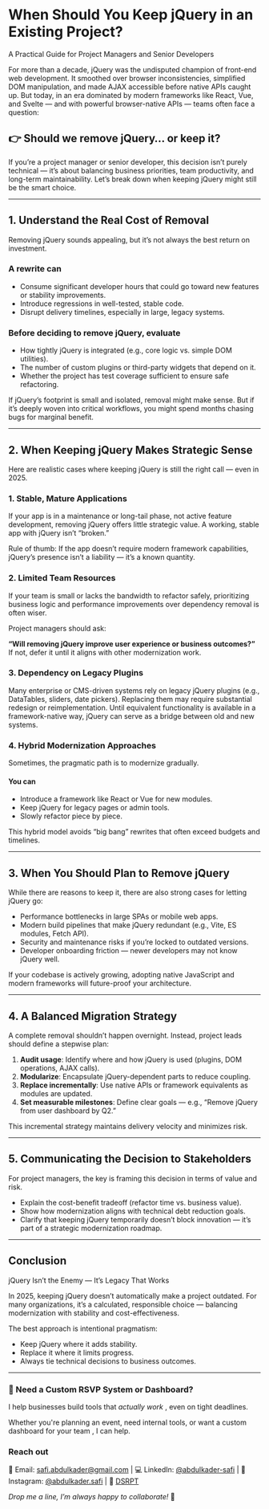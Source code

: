 # When Should You Keep jQuery in an Existing Project?

A Practical Guide for Project Managers and Senior Developers

For more than a decade, jQuery was the undisputed champion of front-end web development. It smoothed over browser inconsistencies, simplified DOM manipulation, and made AJAX accessible before native APIs caught up.
But today, in an era dominated by modern frameworks like React, Vue, and Svelte — and with powerful browser-native APIs — teams often face a question:

## 👉 Should we remove jQuery… or keep it?

If you’re a project manager or senior developer, this decision isn’t purely technical — it’s about balancing business priorities, team productivity, and long-term maintainability. Let’s break down when keeping jQuery might still be the smart choice.

---

## 1. Understand the Real Cost of Removal

Removing jQuery sounds appealing, but it’s not always the best return on investment.

### A rewrite can

- Consume significant developer hours that could go toward new features or stability improvements.
- Introduce regressions in well-tested, stable code.
- Disrupt delivery timelines, especially in large, legacy systems.

### Before deciding to remove jQuery, evaluate

- How tightly jQuery is integrated (e.g., core logic vs. simple DOM utilities).
- The number of custom plugins or third-party widgets that depend on it.
- Whether the project has test coverage sufficient to ensure safe refactoring.

If jQuery’s footprint is small and isolated, removal might make sense. But if it’s deeply woven into critical workflows, you might spend months chasing bugs for marginal benefit.

---

## 2. When Keeping jQuery Makes Strategic Sense

Here are realistic cases where keeping jQuery is still the right call — even in 2025.

### 1. Stable, Mature Applications

If your app is in a maintenance or long-tail phase, not active feature development, removing jQuery offers little strategic value. A working, stable app with jQuery isn’t “broken.”

Rule of thumb: If the app doesn’t require modern framework capabilities, jQuery’s presence isn’t a liability — it’s a known quantity.

### 2. Limited Team Resources

If your team is small or lacks the bandwidth to refactor safely, prioritizing business logic and performance improvements over dependency removal is often wiser.

Project managers should ask:

**“Will removing jQuery improve user experience or business outcomes?”**
If not, defer it until it aligns with other modernization work.

### 3. Dependency on Legacy Plugins

Many enterprise or CMS-driven systems rely on legacy jQuery plugins (e.g., DataTables, sliders, date pickers). Replacing them may require substantial redesign or reimplementation.
Until equivalent functionality is available in a framework-native way, jQuery can serve as a bridge between old and new systems.

### 4. Hybrid Modernization Approaches

Sometimes, the pragmatic path is to modernize gradually.

#### You can

- Introduce a framework like React or Vue for new modules.
- Keep jQuery for legacy pages or admin tools.
- Slowly refactor piece by piece.

This hybrid model avoids “big bang” rewrites that often exceed budgets and timelines.

---

## 3. When You Should Plan to Remove jQuery

While there are reasons to keep it, there are also strong cases for letting jQuery go:

- Performance bottlenecks in large SPAs or mobile web apps.
- Modern build pipelines that make jQuery redundant (e.g., Vite, ES modules, Fetch API).
- Security and maintenance risks if you’re locked to outdated versions.
- Developer onboarding friction — newer developers may not know jQuery well.

If your codebase is actively growing, adopting native JavaScript and modern frameworks will future-proof your architecture.

---

## 4. A Balanced Migration Strategy

A complete removal shouldn’t happen overnight. Instead, project leads should define a stepwise plan:

1. **Audit usage**: Identify where and how jQuery is used (plugins, DOM operations, AJAX calls).
2. **Modularize**: Encapsulate jQuery-dependent parts to reduce coupling.
3. **Replace incrementally**: Use native APIs or framework equivalents as modules are updated.
4. **Set measurable milestones**: Define clear goals — e.g., “Remove jQuery from user dashboard by Q2.”

This incremental strategy maintains delivery velocity and minimizes risk.

---

## 5. Communicating the Decision to Stakeholders

For project managers, the key is framing this decision in terms of value and risk.

- Explain the cost-benefit tradeoff (refactor time vs. business value).
- Show how modernization aligns with technical debt reduction goals.
- Clarify that keeping jQuery temporarily doesn’t block innovation — it’s part of a strategic modernization roadmap.

---

## Conclusion

jQuery Isn’t the Enemy — It’s Legacy That Works

In 2025, keeping jQuery doesn’t automatically make a project outdated.
For many organizations, it’s a calculated, responsible choice — balancing modernization with stability and cost-effectiveness.

The best approach is intentional pragmatism:

- Keep jQuery where it adds stability.
- Replace it where it limits progress.
- Always tie technical decisions to business outcomes.

---

### 🤝 Need a Custom RSVP System or Dashboard?

I help businesses build tools that _actually work_ , even on tight deadlines.

Whether you're planning an event, need internal tools, or want a custom dashboard for your team , I can help.

### Reach out

📧 Email: [safi.abdulkader@gmail.com](mailto:safi.abdulkader@gmail.com) | 💻 LinkedIn: [@abdulkader-safi](https://www.linkedin.com/in/abdulkader-safi/) | 📱 Instagram: [@abdulkader.safi](https://www.instagram.com/abdulkader.safi/) | 🏢 [DSRPT](https://www.dsrpt.com.au/kw/contact)

_Drop me a line, I’m always happy to collaborate!_ 🚀

